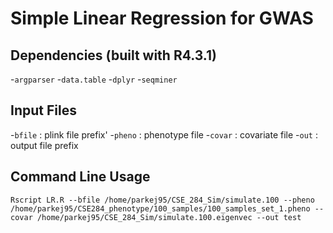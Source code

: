 # Simple Linear Regression for GWAS

## Dependencies (built with R4.3.1)
-`argparser`
-`data.table`
-`dplyr`
-`seqminer`


## Input Files

-`bfile` : plink file prefix'
-`pheno` : phenotype file
-`covar` : covariate file
-`out` : output file prefix



## Command Line Usage
```
Rscript LR.R --bfile /home/parkej95/CSE_284_Sim/simulate.100 --pheno /home/parkej95/CSE284_phenotype/100_samples/100_samples_set_1.pheno --covar /home/parkej95/CSE_284_Sim/simulate.100.eigenvec --out test
```
